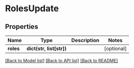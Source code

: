 # RolesUpdate

## Properties
Name | Type | Description | Notes
------------ | ------------- | ------------- | -------------
**roles** | **dict(str, list[str])** |  | [optional] 

[[Back to Model list]](../README.md#documentation-for-models) [[Back to API list]](../README.md#documentation-for-api-endpoints) [[Back to README]](../README.md)


